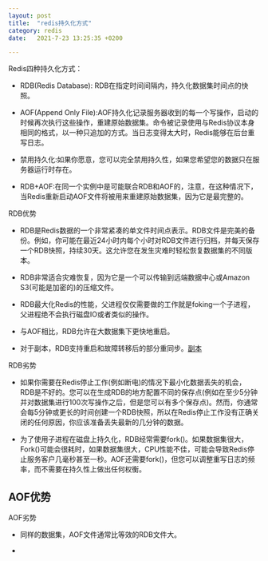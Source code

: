 ```yaml
---
layout: post
title:  "redis持久化方式"
category: redis
date:   2021-7-23 13:25:35 +0200

---
```


Redis四种持久化方式：
* RDB(Redis Database): RDB在指定时间间隔内，持久化数据集时间点的快照。
- AOF(Append Only File):AOF持久化记录服务器收到的每一个写操作，启动的时候再次执行这些操作，重建原始数据集。命令被记录使用与Redis协议本身相同的格式，以一种只追加的方式。当日志变得太大时，Redis能够在后台重写日志。
+ 禁用持久化:如果你愿意，您可以完全禁用持久性，如果您希望您的数据只在服务器运行时存在。
- RDB+AOF:在同一个实例中是可能联合RDB和AOF的，注意，在这种情况下，当Redis重新启动AOF文件将被用来重建原始数据集，因为它是最完整的。

RDB优势
- RDB是Redis数据的一个非常紧凑的单文件时间点表示。RDB文件是完美的备份。例如，你可能在最近24小时内每个小时对RDB文件进行归档，并每天保存一个RDB快照，持续30天。这允许您在发生灾难时轻松恢复数据集的不同版本。
+ RDB非常适合灾难恢复，因为它是一个可以传输到远端数据中心或Amazon S3(可能是加密的)的压缩文件。
* RDB最大化Redis的性能，父进程仅仅需要做的工作就是foking一个子进程，父进程绝不会执行磁盘IO或者类似的操作。
+ 与AOF相比，RDB允许在大数据集下更快地重启。
- 对于副本，RDB支持重启和故障转移后的部分重同步。[副本](https://redis.io/topics/replication#partial-resynchronizations-after-restarts-and-failovers)

RDB劣势
- 如果你需要在Redis停止工作(例如断电)的情况下最小化数据丢失的机会，RDB是不好的。您可以在生成RDB的地方配置不同的保存点(例如在至少5分钟并对数据集进行100次写操作之后，但是您可以有多个保存点)。然而，你通常会每5分钟或更长的时间创建一个RDB快照，所以在Redis停止工作没有正确关闭的任何原因，你应该准备丢失最新的几分钟的数据。
+ 为了使用子进程在磁盘上持久化，RDB经常需要fork()。如果数据集很大，Fork()可能会很耗时，如果数据集很大，CPU性能不佳，可能会导致Redis停止服务客户几毫秒甚至一秒。AOF还需要fork()，但您可以调整重写日志的频率，而不需要在持久性上做出任何权衡。

AOF优势
- 

AOF劣势
- 同样的数据集，AOF文件通常比等效的RDB文件大。
+ 